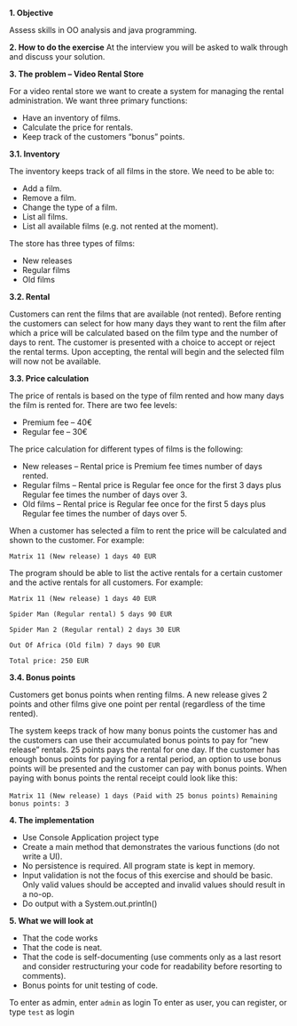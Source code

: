 **1. Objective**

Assess skills in OO analysis and java programming.

**2. How to do the exercise**
At the interview you will be asked to walk through and discuss your solution.

**3. The problem – Video Rental Store**

For a video rental store we want to create a system for managing the rental administration. We want three primary functions:
- Have an inventory of films.
- Calculate the price for rentals.
- Keep track of the customers “bonus” points.

**3.1. Inventory**

The inventory keeps track of all films in the store. We need to be able to:
- Add a film.
- Remove a film.
- Change the type of a film.
- List all films.
- List all available films (e.g. not rented at the moment).

The store has three types of films:

- New releases
- Regular films
- Old films

**3.2. Rental**

Customers can rent the films that are available (not rented). Before renting the customers can select for how many days they want to rent the film after which a price will be calculated based on the film type and the number of days to rent. The customer is presented with a choice to accept or reject the rental terms. Upon accepting, the rental will begin and the selected film will now not be available.

**3.3. Price calculation**

The price of rentals is based on the type of film rented and how many days the film is rented for. There are two fee levels:

- Premium fee – 40€
- Regular fee – 30€

The price calculation for different types of films is the following:

- New releases – Rental price is Premium fee times number of days rented.
- Regular films – Rental price is Regular fee once for the first 3 days plus Regular fee times the number of days over 3.
- Old films – Rental price is Regular fee once for the first 5 days plus Regular fee times the number of days over 5.

When a customer has selected a film to rent the price will be calculated and shown to the customer. For example:

`Matrix 11 (New release) 1 days 40 EUR`

The program should be able to list the active rentals for a certain customer and the active rentals for all customers. For example:

`Matrix 11 (New release) 1 days 40 EUR`

`Spider Man (Regular rental) 5 days 90 EUR`

`Spider Man 2 (Regular rental) 2 days 30 EUR`

`Out Of Africa (Old film) 7 days 90 EUR`

`Total price: 250 EUR`

**3.4. Bonus points**

Customers get bonus points when renting films. A new release gives 2 points and other films give one point per rental (regardless of the time rented).

The system keeps track of how many bonus points the customer has and the customers can use their accumulated bonus points to pay for “new release” rentals. 25 points pays the rental for one day. If the customer has enough bonus points for paying for a rental period, an option to use bonus points will be presented and the customer can pay with bonus points. When paying with bonus points the rental receipt could look like this:

`Matrix 11 (New release) 1 days (Paid with 25 bonus points)`
`Remaining bonus points: 3`

**4. The implementation**

- Use Console Application project type
- Create a main method that demonstrates the various functions (do not write a UI).
- No persistence is required. All program state is kept in memory.
- Input validation is not the focus of this exercise and should be basic. Only valid values should be accepted and invalid values should result in a no-op.
- Do output with a System.out.println()

**5. What we will look at**

- That the code works
- That the code is neat.
- That the code is self-documenting (use comments only as a last resort and consider restructuring your code for readability before resorting to comments).
- Bonus points for unit testing of code.

To enter as admin, enter `admin` as login
To enter as user, you can register, or type `test` as login